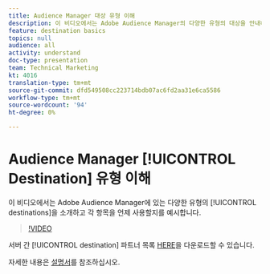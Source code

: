 ```yaml
---
title: Audience Manager 대상 유형 이해
description: 이 비디오에서는 Adobe Audience Manager의 다양한 유형의 대상을 안내하고 각 대상을 언제 사용하는지 예를 제공합니다.
feature: destination basics
topics: null
audience: all
activity: understand
doc-type: presentation
team: Technical Marketing
kt: 4016
translation-type: tm+mt
source-git-commit: dfd549508cc223714bdb07ac6fd2aa31e6ca5586
workflow-type: tm+mt
source-wordcount: '94'
ht-degree: 0%

---
```



# Audience Manager [!UICONTROL Destination] 유형 이해

이 비디오에서는 Adobe Audience Manager에 있는 다양한 유형의 [!UICONTROL destinations]을 소개하고 각 항목을 언제 사용할지를 예시합니다.

>[!VIDEO](https://video.tv.adobe.com/v/29839/?quality=12)

서버 간 [!UICONTROL destination] 파트너 목록 [HERE](https://docs.adobe.com/help/en/audience-manager/user-guide/overview/gdpr/assets/AAM-Partners-October2019.xlsx)을 다운로드할 수 있습니다.

자세한 내용은 [설명서](https://docs.adobe.com/content/help/en/audience-manager/user-guide/features/destinations/destinations.html)를 참조하십시오.

